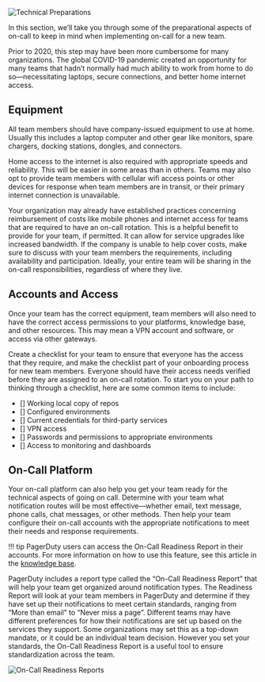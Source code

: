 ![Technical Preparations](/assets/images/headers/OnCall-Tech.png)

In this section, we’ll take you through some of the preparational aspects of on-call to keep in mind when implementing on-call for a new team.

Prior to 2020, this step may have been more cumbersome for many organizations. The global COVID-19 pandemic created an opportunity for many teams that hadn’t normally had much ability to work from home to do so—necessitating laptops, secure connections, and better home internet access.

## Equipment
All team members should have company-issued equipment to use at home. Usually this includes a laptop computer and other gear like monitors, spare chargers, docking stations, dongles, and connectors.

Home access to the internet is also required with appropriate speeds and reliability. This will be easier in some areas than in others. Teams may also opt to provide team members with cellular wifi access points or other devices for response when team members are in transit, or their primary internet connection is unavailable.

Your organization may already have established practices concerning reimbursement of costs like mobile phones and internet access for teams that are required to have an on-call rotation. This is a helpful benefit to provide for your team, if permitted. It can allow for service upgrades like increased bandwidth. If the company is unable to help cover costs, make sure to discuss with your team members the requirements, including availability and participation. Ideally, your entire team will be sharing in the on-call responsibilities, regardless of where they live.

## Accounts and Access
Once your team has the correct equipment, team members will also need to have the correct access permissions to your platforms, knowledge base, and other resources. This may mean a VPN account and software, or access via other gateways.

Create a checklist for your team to ensure that everyone has the access that they require, and make the checklist part of your onboarding process for new team members. Everyone should have their access needs verified before they are assigned to an on-call rotation. To start you on your path to thinking through a checklist, here are some common items to include:

- [] Working local copy of repos
- [] Configured environments
- [] Current credentials for third-party services
- [] VPN access
- [] Passwords and permissions to appropriate environments
- [] Access to monitoring and dashboards

## On-Call Platform
Your on-call platform can also help you get your team ready for the technical aspects of going on call. Determine with your team what notification routes will be most effective—whether email, text message, phone calls, chat messages, or other methods. Then help your team configure their on-call accounts with the appropriate notifications to meet their needs and response requirements.

!!! tip
		PagerDuty users can access the On-Call Readiness Report in their accounts. For more information on how to use this feature, see this article in the [knowledge base](https://support.pagerduty.com/docs/on-call-readiness-reports).

PagerDuty includes a report type called the “On-Call Readiness Report” that will help your team get organized around notification types.  The Readiness Report will look at your team members in PagerDuty and determine if they have set up their notifications to meet certain standards, ranging from “More than email” to “Never miss a page”. Different teams may have different preferences for how their notifications are set up based on the services they support. Some organizations may set this as a top-down mandate, or it could be an individual team decision. However you set your standards, the On-Call Readiness Report is a useful tool to ensure standardization across the team.

![On-Call Readiness Reports](/assets/images/oncall-readiness.png)

